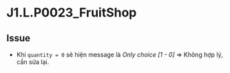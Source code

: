 # J1.L.P0023_FruitShop


## Issue

- Khi `quantity = 0` sẽ hiện message là _Only choice [1 - 0]_ => Không hợp lý, cần sửa lại.
